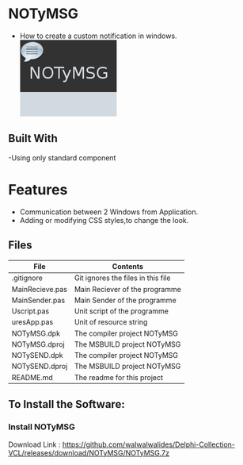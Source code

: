 # NOTyMSG
- How to create a custom notification in windows.     
![](NOTyMSG_.png) 

## Built With
-Using only standard component


# Features  

- Communication between 2 Windows from Application.
- Adding or modifying CSS styles,to change the look. 



## Files

| File | Contents | 
| --- | --- |
| .gitignore | Git ignores the files in this file |
| MainRecieve.pas | Main Reciever of the programme |
| MainSender.pas | Main Sender of the programme |
| Uscript.pas | Unit script of the programme |
| uresApp.pas | Unit of resource string |
| NOTyMSG.dpk | The compiler project NOTyMSG|
| NOTyMSG.dproj | The MSBUILD project NOTyMSG|
| NOTySEND.dpk | The compiler project NOTyMSG|
| NOTySEND.dproj | The MSBUILD project NOTyMSG|
| README.md | The readme for this project |

## To Install the Software:

### Install NOTyMSG 
Download Link : https://github.com/walwalwalides/Delphi-Collection-VCL/releases/download/NOTyMSG/NOTyMSG.7z




